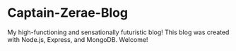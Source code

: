 # Captain-Zerae-Blog
My high-functioning and sensationally futuristic blog! This blog was created with Node.js, Express, and MongoDB. Welcome!

